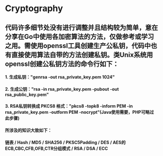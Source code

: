 # Cryptography
## 代码许多细节处没有进行调整并且结构较为简单，意在分享在Go中使用各加密算法的方法，仅做参考或学习之用。需使用openssl工具创建生产公私钥，代码中也有直接使用算法自带的方法创建私钥。类Unix系统用openssl创建公私钥方法的命令行如下：   
#### 1. 生成私钥："genrsa -out rsa_private_key.pem 1024"
#### 2. 生成公钥："rsa -in rsa_private_key.pem -pubout -out rsa_public_key.pem"
#### 3. RSA私钥转换成 PKCS8 格式："pkcs8 -topk8 -inform PEM -in rsa_private_key.pem -outform PEM -nocrypt"(Java使用需要，PHP可略过此步骤)  

#### 所涉及的知识大致如下：  
####  链表 / Hash / MD5 / SHA256 / PKSC5Padding / DES / AES的ECB,CBC,CFB,OFB,CTR分组模式 / RSA / DSA / ECC
